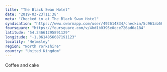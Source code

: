 ```yaml
---
title: "The Black Swan Hotel"
date: "2019-03-23T11:38"
meta: "Checked in at The Black Swan Hotel"
syndication: "https://www.swarmapp.com/user/492614834/checkin/5c961ab5005ac1002c46ed26"
foursquare: "https://foursquare.com/v/4bd1b0395e0cce726ad6a184"
latitude: "54.24661295891129"
longitude: "-1.0614856687191123"
locality: "Helmsley"
region: "North Yorkshire"
country: "United Kingdom"
---
```

Coffee and cake
